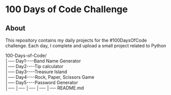 # 100 Days of Code Challenge

## About
This repository contains my daily projects for the #100DaysOfCode challenge. 
Each day, I complete and upload a small project related to Python

100-Days-of-Code/                                                                                                                                             
│── Day1----Band Name Generator                                                                                                                                       
│── Day2----Tip calculator                                                                                                                                            
│── Day3----Treasure Island                                                                                                                                                           
│── Day4----Rock, Paper, Scissors Game                                                                                                                                                                            
│── Day5----Password Generator                                                                                                                                                                                      
│── 
│── 
│── 
│── 
│── README.md
